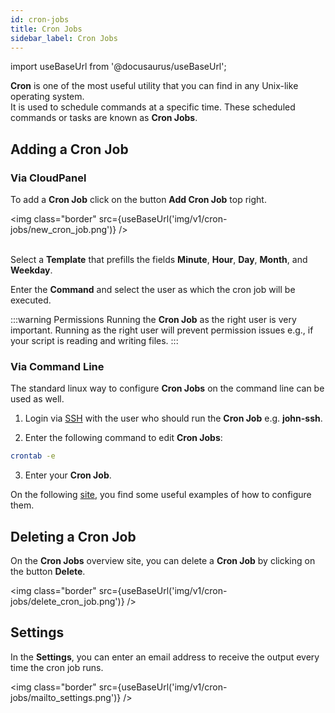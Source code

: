 ```yaml
---
id: cron-jobs
title: Cron Jobs
sidebar_label: Cron Jobs
---
```


import useBaseUrl from '@docusaurus/useBaseUrl';

**Cron** is one of the most useful utility that you can find in any Unix-like operating system.  <br />
It is used to schedule commands at a specific time. These scheduled commands or tasks are known as **Cron Jobs**. 

## Adding a Cron Job

### Via CloudPanel

To add a **Cron Job** click on the button **Add Cron Job** top right.

<img class="border" src={useBaseUrl('img/v1/cron-jobs/new_cron_job.png')} /> <br /> <br />

Select a **Template** that prefills the fields **Minute**, **Hour**, **Day**, **Month**, and **Weekday**.

Enter the **Command** and select the user as which the cron job will be executed.

:::warning Permissions
Running the **Cron Job** as the right user is very important. Running as the right user will prevent permission issues e.g., 
if your script is reading and writing files.
:::

### Via Command Line

The standard linux way to configure **Cron Jobs** on the command line can be used as well.

1) Login via [SSH](users#ssh-login) with the user who should run the **Cron Job** e.g. **john-ssh**.

2) Enter the following command to edit **Cron Jobs**:

```bash
crontab -e
```

3) Enter your **Cron Job**.

On the following [site](https://tecadmin.net/crontab-in-linux-with-20-examples-of-cron-schedule/), you find some useful 
examples of how to configure them.

## Deleting a Cron Job

On the **Cron Jobs** overview site, you can delete a **Cron Job** by clicking on the button **Delete**.

<img class="border" src={useBaseUrl('img/v1/cron-jobs/delete_cron_job.png')} /> 

## Settings

In the **Settings**, you can enter an email address to receive the output every time the cron job runs.

<img class="border" src={useBaseUrl('img/v1/cron-jobs/mailto_settings.png')} />